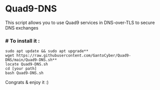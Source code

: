 # Quad9-DNS

This script allows you to use Quad9 services in DNS-over-TLS to secure DNS exchanges
### # To install it :
```
sudo apt update && sudo apt upgrade**
wget https://raw.githubusercontent.com/GantoCyber/Quad9-DNS/main/Quad9-DNS.sh**
locate Quad9-DNS.sh
cd [your path]
bash Quad9-DNS.sh
```
Congrats & enjoy it :)
